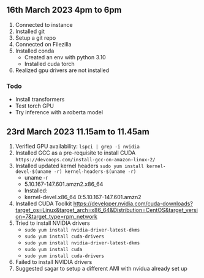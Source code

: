 ## 16th March 2023 4pm to 6pm
1. Connected to instance
2. Installed git
3. Setup a git repo
4. Connected on Filezilla
5. Installed conda
    - Created an env with python 3.10
    - Installed cuda torch
6. Realized gpu drivers are not installed

### Todo
- Install transformers
- Test torch GPU
- Try inference with a roberta model


## 23rd March 2023 11.15am to 11.45am
1. Verified GPU availability: `lspci | grep -i nvidia`
2. Installed GCC as a pre-requisite to install CUDA `https://devcoops.com/install-gcc-on-amazon-linux-2/`
3. Installed updated kernel headers `sudo yum install kernel-devel-$(uname -r) kernel-headers-$(uname -r)`
    - uname -r
    - 5.10.167-147.601.amzn2.x86_64
    - Installed:
    - kernel-devel.x86_64 0:5.10.167-147.601.amzn2
4. Installed CUDA Toolkit https://developer.nvidia.com/cuda-downloads?target_os=Linux&target_arch=x86_64&Distribution=CentOS&target_version=7&target_type=rpm_network
5. Tried to install NVIDIA drivers
    - `sudo yum install nvidia-driver-latest-dkms`
    - `sudo yum install cuda-drivers`
    - `sudo yum install nvidia-driver-latest-dkms`
    - `sudo yum install cuda`
    - `sudo yum install cuda-drivers`
6. Failed to install NVIDIA drivers
7. Suggested sagar to setup a different AMI with nvidua already set up
